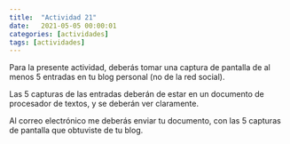```yaml
---
title:  "Actividad 21"
date:   2021-05-05 00:00:01
categories: [actividades]
tags: [actividades]
---
```


Para la presente actividad, deberás tomar una captura de pantalla de al menos 5 entradas en tu blog personal (no de la red social).

Las 5 capturas de las entradas deberán de estar en un documento de procesador de textos, y se deberán ver claramente.


Al correo electrónico me deberás enviar tu documento, con las 5 capturas de pantalla que obtuviste de tu blog.